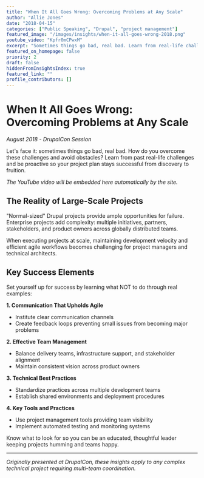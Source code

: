 ```yaml
---
title: "When It All Goes Wrong: Overcoming Problems at Any Scale"
author: "Allie Jones"
date: "2018-04-15"
categories: ["Public Speaking", "Drupal", "project management"]
featured_image: "/images/insights/when-it-all-goes-wrong-2018.png"
youtube_video: "Kpfr0mCPwxM"
excerpt: "Sometimes things go bad, real bad. Learn from real-life challenges and how to be proactive so that your project plan stays successful from discovery to fruition and your project team stays happy and motivated."
featured_on_homepage: false
priority: 2
draft: false
hiddenFromInsightsIndex: true
featured_link: ""
profile_contributors: []
---
```


# When It All Goes Wrong: Overcoming Problems at Any Scale

*August 2018 - DrupalCon Session*

Let's face it: sometimes things go bad, real bad. How do you overcome these challenges and avoid obstacles? Learn from past real-life challenges and be proactive so your project plan stays successful from discovery to fruition.

*The YouTube video will be embedded here automatically by the site.*

## The Reality of Large-Scale Projects

"Normal-sized" Drupal projects provide ample opportunities for failure. Enterprise projects add complexity: multiple initiatives, partners, stakeholders, and product owners across globally distributed teams.

When executing projects at scale, maintaining development velocity and efficient agile workflows becomes challenging for project managers and technical architects.

## Key Success Elements

Set yourself up for success by learning what NOT to do through real examples:

**1. Communication That Upholds Agile**
- Institute clear communication channels
- Create feedback loops preventing small issues from becoming major problems

**2. Effective Team Management** 
- Balance delivery teams, infrastructure support, and stakeholder alignment
- Maintain consistent vision across product owners

**3. Technical Best Practices**
- Standardize practices across multiple development teams
- Establish shared environments and deployment procedures

**4. Key Tools and Practices**
- Use project management tools providing team visibility
- Implement automated testing and monitoring systems

Know what to look for so you can be an educated, thoughtful leader keeping projects humming and teams happy.

---

*Originally presented at DrupalCon, these insights apply to any complex technical project requiring multi-team coordination.*
